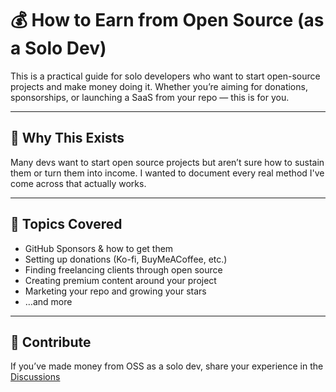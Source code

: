 # 💰 How to Earn from Open Source (as a Solo Dev)

This is a practical guide for solo developers who want to start open-source projects and make money doing it. Whether you’re aiming for donations, sponsorships, or launching a SaaS from your repo — this is for you.

---

## 🌟 Why This Exists

Many devs want to start open source projects but aren’t sure how to sustain them or turn them into income. I wanted to document every real method I've come across that actually works.

---

## 📌 Topics Covered

- GitHub Sponsors & how to get them
- Setting up donations (Ko-fi, BuyMeACoffee, etc.)
- Finding freelancing clients through open source
- Creating premium content around your project
- Marketing your repo and growing your stars
- …and more

---

## 🤝 Contribute

If you’ve made money from OSS as a solo dev, share your experience in the [Discussions](https://github.com/)
